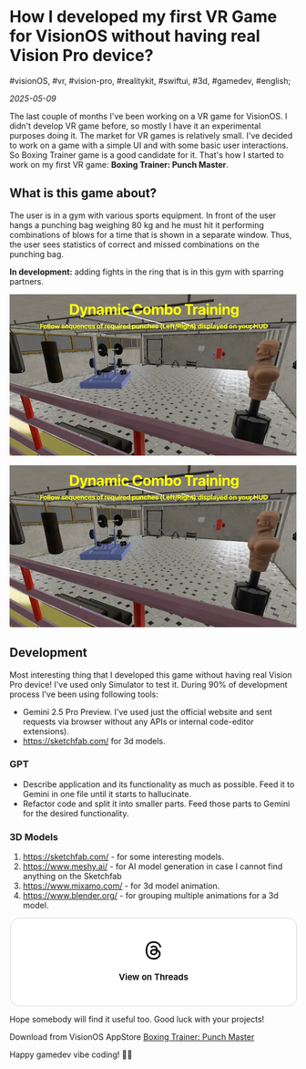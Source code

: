 # How I developed my first VR Game for VisionOS without having real Vision Pro device?

#visionOS, #vr, #vision-pro, #realitykit, #swiftui, #3d, #gamedev, #english;

_2025-05-09_

The last couple of months I've been working on a VR game for VisionOS. I didn't develop VR game before, so mostly I have it an experimental purposes doing it. The market for VR games is relatively small. I've decided to work on a game with a simple UI and with some basic user interactions. So Boxing Trainer game is a good candidate for it. That's how I started to work on my first VR game: **Boxing Trainer: Punch Master**.

## What is this game about?

The user is in a gym with various sports equipment. In front of the user hangs a punching bag weighing 80 kg and he must hit it performing combinations of blows for a time that is shown in a separate window. Thus, the user sees statistics of correct and missed combinations on the punching bag.

**In development:** adding fights in the ring that is in this gym with sparring partners.

![Dynamic Combo Training](/images/how-I-developed-my-first-vr-game-for-visionos-without-having-real-vision-pro-device/1.png "Dynamic Combo Training")

![Beat the Timer](/images/how-I-developed-my-first-vr-game-for-visionos-without-having-real-vision-pro-device/1.png "Beat the Timer")

## Development

Most interesting thing that I developed this game without having real Vision Pro device! I've used only Simulator to test it.
During 90% of development process I've been using following tools:
* Gemini 2.5 Pro Preview. I've used just the official website and sent requests via browser without any APIs or internal code-editor extensions).
* ⁠https://sketchfab.com/ for 3d models.

### GPT

* Describe application and its functionality as much as possible. Feed it to Gemini in one file until it starts to hallucinate.
* Refactor code and split it into smaller parts. Feed those parts to Gemini for the desired functionality.

### 3D Models

1. ⁠https://sketchfab.com/ - for some interesting models.
2. ⁠https://www.meshy.ai/ - for AI model generation in case I cannot find anything on the Sketchfab
3. ⁠https://www.mixamo.com/ - for 3d model animation.
4. ⁠https://www.blender.org/ - for grouping multiple animations for a 3d model.

<blockquote class="text-post-media" data-text-post-permalink="https://www.threads.com/@greybax/post/DJXdtPUzzJZ" data-text-post-version="0" id="ig-tp-DJXdtPUzzJZ" style=" background:#FFF; border-width: 1px; border-style: solid; border-color: #00000026; border-radius: 16px; max-width:540px; margin: 1px; min-width:270px; padding:0; width:99.375%; width:-webkit-calc(100% - 2px); width:calc(100% - 2px);"> <a href="https://www.threads.com/@greybax/post/DJXdtPUzzJZ" style=" background:#FFFFFF; line-height:0; padding:0 0; text-align:center; text-decoration:none; width:100%; font-family: -apple-system, BlinkMacSystemFont, sans-serif;" target="_blank"> <div style=" padding: 40px; display: flex; flex-direction: column; align-items: center;"><div style=" display:block; height:32px; width:32px; padding-bottom:20px;"> <svg aria-label="Threads" height="32px" role="img" viewBox="0 0 192 192" width="32px" xmlns="http://www.w3.org/2000/svg"> <path d="M141.537 88.9883C140.71 88.5919 139.87 88.2104 139.019 87.8451C137.537 60.5382 122.616 44.905 97.5619 44.745C97.4484 44.7443 97.3355 44.7443 97.222 44.7443C82.2364 44.7443 69.7731 51.1409 62.102 62.7807L75.881 72.2328C81.6116 63.5383 90.6052 61.6848 97.2286 61.6848C97.3051 61.6848 97.3819 61.6848 97.4576 61.6855C105.707 61.7381 111.932 64.1366 115.961 68.814C118.893 72.2193 120.854 76.925 121.825 82.8638C114.511 81.6207 106.601 81.2385 98.145 81.7233C74.3247 83.0954 59.0111 96.9879 60.0396 116.292C60.5615 126.084 65.4397 134.508 73.775 140.011C80.8224 144.663 89.899 146.938 99.3323 146.423C111.79 145.74 121.563 140.987 128.381 132.296C133.559 125.696 136.834 117.143 138.28 106.366C144.217 109.949 148.617 114.664 151.047 120.332C155.179 129.967 155.42 145.8 142.501 158.708C131.182 170.016 117.576 174.908 97.0135 175.059C74.2042 174.89 56.9538 167.575 45.7381 153.317C35.2355 139.966 29.8077 120.682 29.6052 96C29.8077 71.3178 35.2355 52.0336 45.7381 38.6827C56.9538 24.4249 74.2039 17.11 97.0132 16.9405C119.988 17.1113 137.539 24.4614 149.184 38.788C154.894 45.8136 159.199 54.6488 162.037 64.9503L178.184 60.6422C174.744 47.9622 169.331 37.0357 161.965 27.974C147.036 9.60668 125.202 0.195148 97.0695 0H96.9569C68.8816 0.19447 47.2921 9.6418 32.7883 28.0793C19.8819 44.4864 13.2244 67.3157 13.0007 95.9325L13 96L13.0007 96.0675C13.2244 124.684 19.8819 147.514 32.7883 163.921C47.2921 182.358 68.8816 191.806 96.9569 192H97.0695C122.03 191.827 139.624 185.292 154.118 170.811C173.081 151.866 172.51 128.119 166.26 113.541C161.776 103.087 153.227 94.5962 141.537 88.9883ZM98.4405 129.507C88.0005 130.095 77.1544 125.409 76.6196 115.372C76.2232 107.93 81.9158 99.626 99.0812 98.6368C101.047 98.5234 102.976 98.468 104.871 98.468C111.106 98.468 116.939 99.0737 122.242 100.233C120.264 124.935 108.662 128.946 98.4405 129.507Z" /></svg></div><div style=" font-size: 15px; line-height: 21px; color: #000000; font-weight: 600; "> View on Threads</div></div></a></blockquote>
<script async src="https://www.threads.com/embed.js"></script>

Hope somebody will find it useful too. Good luck with your projects!

Download from VisionOS AppStore [Boxing Trainer: Punch Master](https://apps.apple.com/us/app/boxing-trainer-punch-master/id6743240378)

Happy gamedev vibe coding! ✌🏼
